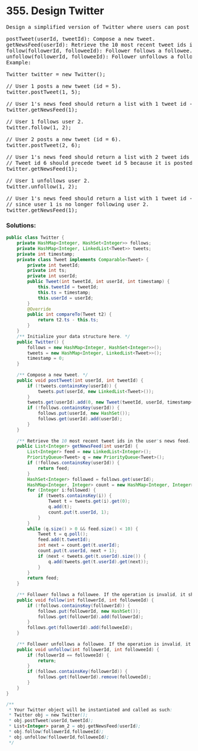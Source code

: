 # 355. Design Twitter

<pre>
Design a simplified version of Twitter where users can post tweets, follow/unfollow another user and is able to see the 10 most recent tweets in the user's news feed. Your design should support the following methods:

postTweet(userId, tweetId): Compose a new tweet.
getNewsFeed(userId): Retrieve the 10 most recent tweet ids in the user's news feed. Each item in the news feed must be posted by users who the user followed or by the user herself. Tweets must be ordered from most recent to least recent.
follow(followerId, followeeId): Follower follows a followee.
unfollow(followerId, followeeId): Follower unfollows a followee.
Example:

Twitter twitter = new Twitter();

// User 1 posts a new tweet (id = 5).
twitter.postTweet(1, 5);

// User 1's news feed should return a list with 1 tweet id -> [5].
twitter.getNewsFeed(1);

// User 1 follows user 2.
twitter.follow(1, 2);

// User 2 posts a new tweet (id = 6).
twitter.postTweet(2, 6);

// User 1's news feed should return a list with 2 tweet ids -> [6, 5].
// Tweet id 6 should precede tweet id 5 because it is posted after tweet id 5.
twitter.getNewsFeed(1);

// User 1 unfollows user 2.
twitter.unfollow(1, 2);

// User 1's news feed should return a list with 1 tweet id -> [5],
// since user 1 is no longer following user 2.
twitter.getNewsFeed(1);
</pre>

### Solutions:

```java
public class Twitter {
    private HashMap<Integer, HashSet<Integer>> follows;
    private HashMap<Integer, LinkedList<Tweet>> tweets;
    private int timestamp;
    private class Tweet implements Comparable<Tweet> {
        private int tweetId;
        private int ts;
        private int userId;
        public Tweet(int tweetId, int userId, int timestamp) {
            this.tweetId = tweetId;
            this.ts = timestamp;
            this.userId = userId;
        }
        @Override
        public int compareTo(Tweet t2) {
            return t2.ts - this.ts;
        }
    }
    /** Initialize your data structure here. */
    public Twitter() {
        follows = new HashMap<Integer, HashSet<Integer>>();
        tweets = new HashMap<Integer, LinkedList<Tweet>>();
        timestamp = 0;
    }
    
    /** Compose a new tweet. */
    public void postTweet(int userId, int tweetId) {
        if (!tweets.containsKey(userId)) {
            tweets.put(userId, new LinkedList<Tweet>());
        }
        tweets.get(userId).add(0, new Tweet(tweetId, userId, timestamp++));
        if (!follows.containsKey(userId)) {
            follows.put(userId, new HashSet());
            follows.get(userId).add(userId);
        }
    }
    
    /** Retrieve the 10 most recent tweet ids in the user's news feed. Each item in the news feed must be posted by users who the user followed or by the user herself. Tweets must be ordered from most recent to least recent. */
    public List<Integer> getNewsFeed(int userId) {
        List<Integer> feed = new LinkedList<Integer>();
        PriorityQueue<Tweet> q = new PriorityQueue<Tweet>();
        if (!follows.containsKey(userId)) {
            return feed;
        }
        HashSet<Integer> followed = follows.get(userId);
        HashMap<Integer, Integer> count = new HashMap<Integer, Integer>();
        for (Integer i:followed) {
            if (tweets.containsKey(i)) {
                Tweet t = tweets.get(i).get(0);
                q.add(t);
                count.put(t.userId, 1);
            }
        }
        while (q.size() > 0 && feed.size() < 10) {
            Tweet t = q.poll();
            feed.add(t.tweetId);
            int next = count.get(t.userId);
            count.put(t.userId, next + 1);
            if (next < tweets.get(t.userId).size()) {
                q.add(tweets.get(t.userId).get(next));
            }
        }
        return feed;
    }
    
    /** Follower follows a followee. If the operation is invalid, it should be a no-op. */
    public void follow(int followerId, int followeeId) {
        if (!follows.containsKey(followerId)) {
            follows.put(followerId, new HashSet());
            follows.get(followerId).add(followerId);
        }
        follows.get(followerId).add(followeeId);
    }
    
    /** Follower unfollows a followee. If the operation is invalid, it should be a no-op. */
    public void unfollow(int followerId, int followeeId) {
        if (followerId == followeeId) {
            return;
        }
        if (follows.containsKey(followerId)) {
            follows.get(followerId).remove(followeeId);
        }
    }
}

/**
 * Your Twitter object will be instantiated and called as such:
 * Twitter obj = new Twitter();
 * obj.postTweet(userId,tweetId);
 * List<Integer> param_2 = obj.getNewsFeed(userId);
 * obj.follow(followerId,followeeId);
 * obj.unfollow(followerId,followeeId);
 */
```